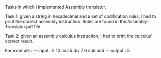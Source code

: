 Tasks in which I implemented Assembly translator.

Task 1: given a string in hexadecimal and a set of codification rules, I had to print the correct assembly instruction. Rules are found in the Assembly-Translator.pdf file.

Task 2: given an assembly calculus instruction, I had to print the calculus' correct result.

For example :
-- input : 2 10 mul 5 div 7 6 sub add
-- output : 5
